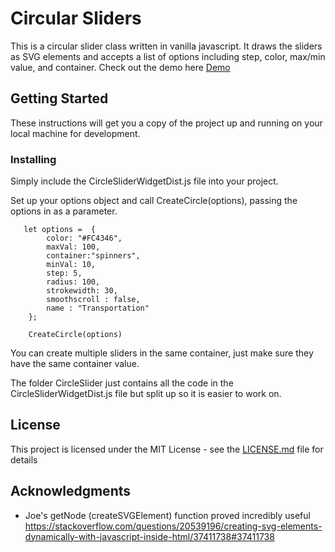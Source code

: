 # Circular Sliders 

This is a circular slider class written in vanilla javascript. It draws the sliders as SVG elements and accepts a list of options including step, color, max/min value, and container. 
Check out the demo here [Demo](https://kruegerstephen.github.io/CeltraSliders/)

## Getting Started

These instructions will get you a copy of the project up and running on your local machine for development.

### Installing

Simply include the CircleSliderWidgetDist.js file into your project. 


Set up your options object and call CreateCircle(options), passing the options in as a parameter.  

```
   let options =  {
        color: "#FC4346",
        maxVal: 100,
        container:"spinners",
        minVal: 10,
        step: 5,      
        radius: 100,
        strokewidth: 30,
        smoothscroll : false,
        name : "Transportation"
    };    
    
    CreateCircle(options)
```


You can create multiple sliders in the same container, just make sure they have the same container value. 

The folder CircleSlider just contains all the code in the CircleSliderWidgetDist.js file but split up 
so it is easier to work on.  


## License

This project is licensed under the MIT License - see the [LICENSE.md](LICENSE.md) file for details

## Acknowledgments

* Joe's getNode (createSVGElement) function proved incredibly useful https://stackoverflow.com/questions/20539196/creating-svg-elements-dynamically-with-javascript-inside-html/37411738#37411738

